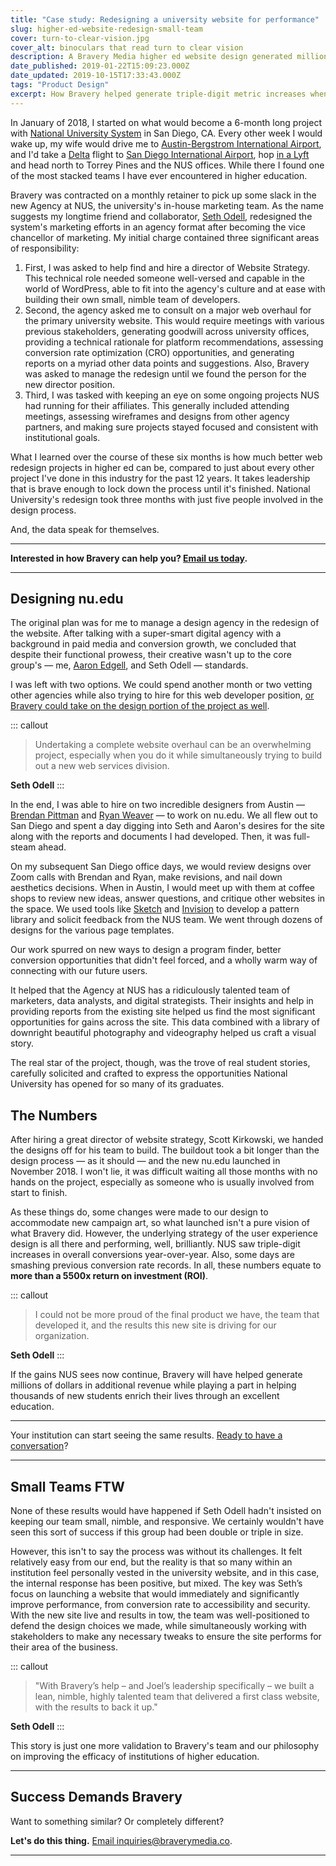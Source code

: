 ```yaml
---
title: "Case study: Redesigning a university website for performance"
slug: higher-ed-website-redesign-small-team
cover: turn-to-clear-vision.jpg
cover_alt: binoculars that read turn to clear vision
description: A Bravery Media higher ed website design generated millions of dollars in new revenue. A case study.
date_published: 2019-01-22T15:09:23.000Z
date_updated: 2019-10-15T17:33:43.000Z
tags: "Product Design"
excerpt: How Bravery helped generate triple-digit metric increases when redesigning a university website with a small team.​
---
```


In January of 2018, I started on what would become a 6-month long project with [National University System](https://nu.edu) in San Diego, CA. Every other week I would wake up, my wife would drive me to [Austin-Bergstrom International Airport](https://www.austintexas.gov/airport), and I'd take a [Delta](https://delta.com) flight to [San Diego International Airport](https://www.san.org), hop [in a Lyft](https://www.lyft.com/invite/BRVRY19) and head north to Torrey Pines and the NUS offices. While there I found one of the most stacked teams I have ever encountered in higher education.

Bravery was contracted on a monthly retainer to pick up some slack in the new Agency at NUS, the university's in-house marketing team. As the name suggests my longtime friend and collaborator, [Seth Odell](https://www.linkedin.com/in/sethodell/), redesigned the system's marketing efforts in an agency format after becoming the vice chancellor of marketing. My initial charge contained three significant areas of responsibility:

1. First, I was asked to help find and hire a director of Website Strategy. This technical role needed someone well-versed and capable in the world of WordPress, able to fit into the agency's culture and at ease with building their own small, nimble team of developers.
2. Second, the agency asked me to consult on a major web overhaul for the primary university website. This would require meetings with various previous stakeholders, generating goodwill across university offices, providing a technical rationale for platform recommendations, assessing conversion rate optimization (CRO) opportunities, and generating reports on a myriad other data points and suggestions. Also, Bravery was asked to manage the redesign until we found the person for the new director position.
3. Third, I was tasked with keeping an eye on some ongoing projects NUS had running for their affiliates. This generally included attending meetings, assessing wireframes and designs from other agency partners, and making sure projects stayed focused and consistent with institutional goals.

What I learned over the course of these six months is how much better web redesign projects in higher ed can be, compared to just about every other project I've done in this industry for the past 12 years. It takes leadership that is brave enough to lock down the process until it's finished. National University's redesign took three months with just five people involved in the design process.

And, the data speak for themselves.

---

**Interested in how Bravery can help you? **[Email us today](mailto:inquiries@braverymedia.co)**.**

---

## Designing nu.edu

The original plan was for me to manage a design agency in the redesign of the website. After talking with a super-smart digital agency with a background in paid media and conversion growth, we concluded that despite their functional prowess, their creative wasn't up to the core group's — me, [Aaron Edgell](https://www.linkedin.com/in/aaronedgell/), and Seth Odell — standards.

I was left with two options. We could spend another month or two vetting other agencies while also trying to hire for this web developer position, [or Bravery could take on the design portion of the project as well](https://bravery.co).

::: callout
> Undertaking a complete website overhaul can be an overwhelming project, especially when you do it while simultaneously trying to build out a new web services division.

**Seth Odell**
:::

In the end, I was able to hire on two incredible designers from Austin — [Brendan Pittman](http://brendanpittman.com) and [Ryan Weaver](http://ryantheweave.com) — to work on nu.edu. We all flew out to San Diego and spent a day digging into Seth and Aaron's desires for the site along with the reports and documents I had developed. Then, it was full-steam ahead.

On my subsequent San Diego office days, we would review designs over Zoom calls with Brendan and Ryan, make revisions, and nail down aesthetics decisions. When in Austin, I would meet up with them at coffee shops to review new ideas, answer questions, and critique other websites in the space. We used tools like [Sketch](https://sketchapp.com) and [Invision](https://invisionapp.com) to develop a pattern library and solicit feedback from the NUS team. We went through dozens of designs for the various page templates.

Our work spurred on new ways to design a program finder, better conversion opportunities that didn't feel forced, and a wholly warm way of connecting with our future users.

It helped that the Agency at NUS has a ridiculously talented team of marketers, data analysts, and digital strategists. Their insights and help in providing reports from the existing site helped us find the most significant opportunities for gains across the site. This data combined with a library of downright beautiful photography and videography helped us craft a visual story.

The real star of the project, though, was the trove of real student stories, carefully solicited and crafted to express the opportunities National University has opened for so many of its graduates.

## The Numbers

After hiring a great director of website strategy, Scott Kirkowski, we handed the designs off for his team to build. The buildout took a bit longer than the design process — as it should — and the new nu.edu launched in November 2018. I won't lie, it was difficult waiting all those months with no hands on the project, especially as someone who is usually involved from start to finish.

As these things do, some changes were made to our design to accommodate new campaign art, so what launched isn't a pure vision of what Bravery did. However, the underlying strategy of the user experience design is all there and performing, well, brilliantly. NUS saw triple-digit increases in overall conversions year-over-year. Also, some days are smashing previous conversion rate records. In all, these numbers equate to **more than a 5500x return on investment (ROI)**.

::: callout
> I could not be more proud of the final product we have, the team that developed it, and the results this new site is driving for our organization.

**Seth Odell**
:::

If the gains NUS sees now continue, Bravery will have helped generate millions of dollars in additional revenue while playing a part in helping thousands of new students enrich their lives through an excellent education.

---

Your institution can start seeing the same results. [Ready to have a conversation](/contact/?utm_source=nucasestudy)?

---

## Small Teams FTW

None of these results would have happened if Seth Odell hadn't insisted on keeping our team small, nimble, and responsive. We certainly wouldn't have seen this sort of success if this group had been double or triple in size.

However, this isn't to say the process was without its challenges. It felt relatively easy from our end, but the reality is that so many within an institution feel personally vested in the university website, and in this case, the internal response has been positive, but mixed. The key was Seth’s focus on launching a website that would immediately and significantly improve performance, from conversion rate to accessibility and security. With the new site live and results in tow, the team was well-positioned to defend the design choices we made, while simultaneously working with stakeholders to make any necessary tweaks to ensure the site performs for their area of the business.

::: callout
> "With Bravery’s help – and Joel’s leadership specifically – we built a lean, nimble, highly talented team that delivered a first class website, with the results to back it up."

**Seth Odell**
:::

This story is just one more validation to Bravery's team and our philosophy on improving the efficacy of institutions of higher education.

---
## **Success Demands Bravery**

Want to something similar? Or completely different?

**Let's do this thing.** [Email inquiries@braverymedia.co](mailto:inquiries@braverymedia.co).

---